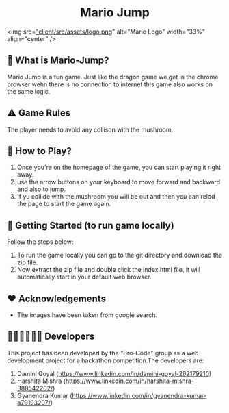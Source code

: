 <h1 align="center">Mario Jump</h1>

<img src=["client/src/assets/logo.png](https://static.wikia.nocookie.net/pm-universe/images/9/9c/Mario_-_Mario_Party_10.png/revision/latest?cb=20190511215139)" alt="Mario Logo" width="33%" align="center" />

## 🤔 What is Mario-Jump?

Mario Jump is a fun game. Just like the dragon game we get in the chrome browser wehn there is no connection to internet this game also works on the same logic.

## ⚠️ Game Rules

The player needs to avoid any collison with the mushroom.

## 🧐 How to Play?

1. Once you're on the homepage of the game, you can start playing it right away.
2. use the arrow buttons on your keyboard to move forward and backward and also to jump.
3. If yu collide with the mushroom you will be out and then you can relod the page to start the game again.

## 🏁 Getting Started (to run game locally)

Follow the steps below:

1. To run the game locally you can go to the git directory and download the zip file. 
2. Now extract the zip file and double click the index.html file, it will automatically start in your default web browser.

## ❤️ Acknowledgements

* The images have been taken from google search.

## 👩🏻‍💻👨🏻‍💻 Developers

This project has been developed by the "Bro-Code" group as a web development project for a hackathon competition.The developers are:
1. Damini Goyal (https://www.linkedin.com/in/damini-goyal-262179210)
2. Harshita Mishra (https://www.linkedin.com/in/harshita-mishra-388542202/)
3. Gyanendra Kumar (https://www.linkedin.com/in/gyanendra-kumar-a79193207/)
